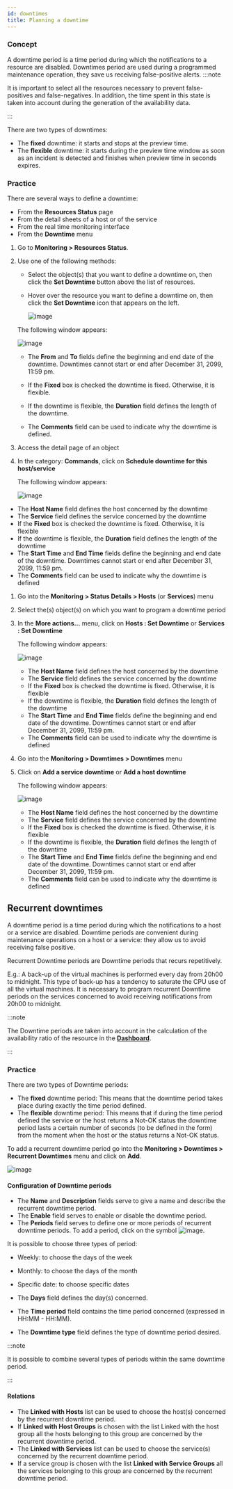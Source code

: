 ```yaml
---
id: downtimes
title: Planning a downtime
---
```


### Concept

A downtime period is a time period during which the notifications to a resource are disabled. Downtimes period are used during a programmed maintenance operation, they save us receiving false-positive alerts.
:::note

It is important to select all the resources necessary to prevent false-positives and false-negatives. In addition, the time spent in this state is taken into account during the generation of the availability data.

:::

There are two types of downtimes:

-   The **fixed** downtime: it starts and stops at the preview time.
-   The **flexible** downtime: it starts during the preview time window as soon as an incident is detected and finishes when preview time in seconds expires.

### Practice

There are several ways to define a downtime:

-   From the **Resources Status** page
-   From the detail sheets of a host or of the service
-   From the real time monitoring interface
-   From the **Downtime** menu

1. Go to **Monitoring > Resources Status**.
2. Use one of the following methods:
    - Select the object(s) that you want to define a downtime on, then click the **Set Downtime** button above the list of resources.
    - Hover over the resource you want to define a downtime on, then click the **Set Downtime** icon that appears on the left.

        ![image](../../assets/managing-alarms/downtime.gif)

    The following window appears:

    ![image](../../assets/managing-alarms/set_downtime.png)

    -   The **From** and **To** fields define the beginning and end date of the downtime. Downtimes cannot start or end after December 31, 2099, 11:59 pm.

    -   If the **Fixed** box is checked the downtime is fixed. Otherwise, it is flexible.

    -   If the downtime is flexible, the **Duration** field defines the length of the downtime.

    -   The **Comments** field can be used to indicate why the downtime is defined.

1.  Access the detail page of an object
2.  In the category: **Commands**, click on **Schedule downtime for this host/service**

    The following window appears:

    ![image](../../assets/managing-alarms/downtime_popup.png)

-   The **Host Name** field defines the host concerned by the downtime
-   The **Service** field defines the service concerned by the downtime
-   If the **Fixed** box is checked the downtime is fixed. Otherwise, it is flexible
-   If the downtime is flexible, the **Duration** field defines the length of the downtime
-   The **Start Time** and **End Time** fields define the beginning and end date of the downtime. Downtimes cannot start or end after December 31, 2099, 11:59 pm.
-   The **Comments** field can be used to indicate why the downtime is defined

1.  Go into the **Monitoring > Status Details > Hosts** (or **Services**) menu
2.  Select the(s) object(s) on which you want to program a downtime period
3.  In the **More actions…** menu, click on **Hosts : Set Downtime** or **Services : Set Downtime**

    The following window appears:

    ![image](../../assets/managing-alarms/downtime_popup.png)

    -   The **Host Name** field defines the host concerned by the downtime
    -   The **Service** field defines the service concerned by the downtime
    -   If the **Fixed** box is checked the downtime is fixed. Otherwise, it is flexible
    -   If the downtime is flexible, the **Duration** field defines the length of the downtime
    -   The **Start Time** and **End Time** fields define the beginning and end date of the downtime. Downtimes cannot start or end after December 31, 2099, 11:59 pm.
    -   The **Comments** field can be used to indicate why the downtime is defined

1.  Go into the **Monitoring > Downtimes > Downtimes** menu
2.  Click on **Add a service downtime** or **Add a host downtime**

    The following window appears:

    ![image](../../assets/managing-alarms/downtime_popup.png)

    -   The **Host Name** field defines the host concerned by the downtime
    -   The **Service** field defines the service concerned by the downtime
    -   If the **Fixed** box is checked the downtime is fixed. Otherwise, it is flexible
    -   If the downtime is flexible, the **Duration** field defines the
        length of the downtime
    -   The **Start Time** and **End Time** fields define the beginning and end date of the downtime. Downtimes cannot start or end after December 31, 2099, 11:59 pm.
    -   The **Comments** field can be used to indicate why the downtime is defined

## Recurrent downtimes

A downtime period is a time period during which the notifications to a host or a service are disabled. Downtime periods are convenient during maintenance operations on a host or a service: they allow us to avoid receiving false positive.

Recurrent Downtime periods are Downtime periods that recurs repetitively.

E.g.: A back-up of the virtual machines is performed every day from 20h00 to midnight. This type of back-up has a tendency to saturate the CPU use of all the virtual machines. It is necessary to program recurrent Downtime periods on the services concerned to avoid receiving
notifications from 20h00 to midnight.

:::note

The Downtime periods are taken into account in the calculation of the availability ratio of the resource in the **[Dashboard](../../events-alerts/viewing-events/create-custom-view.md)**.

:::

### Practice

There are two types of Downtime periods:

-   The **fixed** downtime period: This means that the downtime period takes place during exactly the time period defined.
-   The **flexible** downtime period: This means that if during the time period defined the service or the host returns a Not-OK status the downtime period lasts a certain number of seconds (to be defined in the form) from the moment when the host or the status returns a Not-OK status.

To add a recurrent downtime period go into the **Monitoring > Downtimes > Recurrent Downtimes** menu and click on **Add**.

![image](../../assets/managing-alarms/recurrent_downtime.png)

#### Configuration of Downtime periods

-   The **Name** and **Description** fields serve to give a name and describe the recurrent downtime period.
-   The **Enable** field serves to enable or disable the downtime period.
-   The **Periods** field serves to define one or more periods of recurrent downtime periods. To add a period, click on the symbol ![image](../../assets/managing-alarms/add_new_period.png).

It is possible to choose three types of period:

-   Weekly: to choose the days of the week
-   Monthly: to choose the days of the month
-   Specific date: to choose specific dates

-   The **Days** field defines the day(s) concerned.
-   The **Time period** field contains the time period concerned (expressed in HH:MM - HH:MM).
-   The **Downtime type** field defines the type of downtime period desired.

:::note

It is possible to combine several types of periods within the same downtime period.

:::

#### Relations

-   The **Linked with Hosts** list can be used to choose the host(s) concerned by the recurrent downtime period.
-   If **Linked with Host Groups** is chosen with the list Linked with the host group all the hosts belonging to this group are concerned by the recurrent downtime period.
-   The **Linked with Services** list can be used to choose the service(s) concerned by the recurrent downtime period.
-   If a service group is chosen with the list **Linked with Service Groups** all the services belonging to this group are concerned by the recurrent downtime period.
